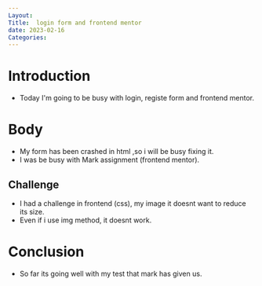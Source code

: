 ```yaml
---
Layout:
Title:  login form and frontend mentor
date: 2023-02-16
Categories:
---
```


# Introduction 
- Today I'm going to be busy with login, registe form and frontend mentor.

# Body
- My form has been crashed in html ,so i will be busy fixing it.
-  I was  be busy with Mark assignment (frontend mentor).
 
## Challenge
- I had a challenge in frontend (css), my image it doesnt want to reduce its size.
- Even if i use img method, it doesnt work.

# Conclusion
- So far  its going well with my test that mark has given us.